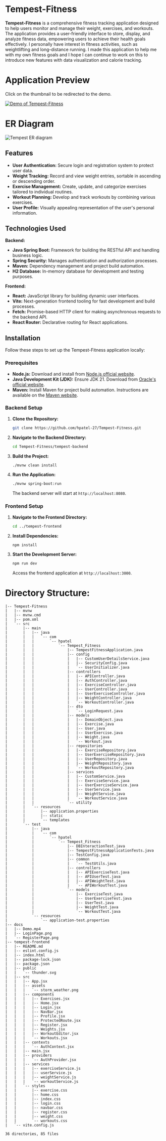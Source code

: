 # Tempest-Fitness

**Tempest-Fitness** is a comprehensive fitness tracking application designed to help users monitor and manage their weight, exercises, and workouts. The application provides a user-friendly interface to store, display, and analyze fitness data, empowering users to achieve their health goals effectively. I personally have interest in fitness activities, such as weightlifting and long-distance running. I made this application to help me with my own fitness goals and I hope I can continue to work on this to introduce new features with data visualization and calorie tracking.

# Application Preview
Click on the thumbnail to be redirected to the demo.

<a href="https://youtu.be/yGlsd5vD5jc" target="_blank">
  <img src="Tempest-Fitness/docs/LoginPage.png" alt="Demo of Tempest-Fitness" />
</a>

# ER Diagram
![Tempest ER diagram](Tempest-Fitness/docs/ERD.png)
## Features

- **User Authentication:** Secure login and registration system to protect user data.
- **Weight Tracking:** Record and view weight entries, sortable in ascending or descending order.
- **Exercise Management:** Create, update, and categorize exercises tailored to individual routines.
- **Workout Planning:** Develop and track workouts by combining various exercises.
- **User Profile:** Visually appealing representation of the user's personal information.

## Technologies Used

**Backend:**
- **Java Spring Boot:** Framework for building the RESTful API and handling business logic.
- **Spring Security:** Manages authentication and authorization processes.
- **Maven:** Dependency management and project build automation.
- **H2 Database:** In-memory database for development and testing purposes.

**Frontend:**
- **React:** JavaScript library for building dynamic user interfaces.
- **Vite:** Next-generation frontend tooling for fast development and build processes.
- **Fetch:** Promise-based HTTP client for making asynchronous requests to the backend API.
- **React Router:** Declarative routing for React applications.

## Installation

Follow these steps to set up the Tempest-Fitness application locally:

### Prerequisites

- **Node.js:** Download and install from [Node.js official website](https://nodejs.org/).
- **Java Development Kit (JDK):** Ensure JDK 21. Download from [Oracle's official website](https://www.oracle.com/java/technologies/javase-jdk21-downloads.html).
- **Maven:** Install Maven for project build automation. Instructions are available on the [Maven website](https://maven.apache.org/install.html).

### Backend Setup

1. **Clone the Repository:**

   ```bash
   git clone https://github.com/hpatel-27/Tempest-Fitness.git
   ```
2. **Navigate to the Backend Directory:**

   ```bash
   cd Tempest-Fitness/tempest-backend
   ```
3. **Build the Project:**

   ```bash
   ./mvnw clean install
   ```
4. **Run the Application:**

   ```bash
   ./mvnw spring-boot:run
   ```
   The backend server will start at `http://localhost:8080`.

### Frontend Setup

1. **Navigate to the Frontend Directory:**

   ```bash
   cd ../tempest-frontend
   ```
2. **Install Dependencies:**

   ```bash
   npm install
   ```
3. **Start the Development Server:**

   ```bash
   npm run dev
   ```
   Access the frontend application at `http://localhost:3000`.
   
# Directory Structure:
```
|-- Tempest-Fitness
|   |-- mvnw
|   |-- mvnw.cmd
|   |-- pom.xml
|   `-- src
|       |-- main
|       |   |-- java
|       |   |   `-- com
|       |   |       `-- hpatel
|       |   |           `-- Tempest_Fitness
|       |   |               |-- TempestFitnessApplication.java
|       |   |               |-- config
|       |   |               |   |-- CustomUserDetailsService.java
|       |   |               |   |-- SecurityConfig.java
|       |   |               |   `-- UserInitializer.java
|       |   |               |-- controllers
|       |   |               |   |-- APIController.java
|       |   |               |   |-- AuthController.java
|       |   |               |   |-- ExerciseController.java
|       |   |               |   |-- UserController.java
|       |   |               |   |-- UserExerciseController.java
|       |   |               |   |-- WeightController.java
|       |   |               |   `-- WorkoutController.java
|       |   |               |-- dto
|       |   |               |   `-- LoginRequest.java
|       |   |               |-- models
|       |   |               |   |-- DomainObject.java
|       |   |               |   |-- Exercise.java
|       |   |               |   |-- User.java
|       |   |               |   |-- UserExercise.java
|       |   |               |   |-- Weight.java
|       |   |               |   `-- Workout.java
|       |   |               |-- repositories
|       |   |               |   |-- ExerciseRepository.java
|       |   |               |   |-- UserExerciseRepository.java
|       |   |               |   |-- UserRepository.java
|       |   |               |   |-- WeightRepository.java
|       |   |               |   `-- WorkoutRepository.java
|       |   |               |-- services
|       |   |               |   |-- CustomService.java
|       |   |               |   |-- ExerciseService.java
|       |   |               |   |-- UserExerciseService.java
|       |   |               |   |-- UserService.java
|       |   |               |   |-- WeightService.java
|       |   |               |   `-- WorkoutService.java
|       |   |               `-- utility
|       |   `-- resources
|       |       |-- application.properties
|       |       |-- static
|       |       `-- templates
|       `-- test
|           |-- java
|           |   `-- com
|           |       `-- hpatel
|           |           `-- Tempest_Fitness
|           |               |-- DBInteractionTest.java
|           |               |-- TempestFitnessApplicationTests.java
|           |               |-- TestConfig.java
|           |               |-- common
|           |               |   `-- TestUtils.java
|           |               |-- controllers
|           |               |   |-- APIExerciseTest.java
|           |               |   |-- APIUserTest.java
|           |               |   |-- APIWeightTest.java
|           |               |   `-- APIWorkoutTest.java
|           |               `-- models
|           |                   |-- ExerciseTest.java
|           |                   |-- UserExerciseTest.java
|           |                   |-- UserTest.java
|           |                   |-- WeightTest.java
|           |                   `-- WorkoutTest.java
|           `-- resources
|               `-- application-test.properties
|-- docs
|   |-- Demo.mp4
|   |-- LoginPage.png
|   `-- RegisterPage.png
|-- tempest-frontend
|   |-- README.md
|   |-- eslint.config.js
|   |-- index.html
|   |-- package-lock.json
|   |-- package.json
|   |-- public
|   |   `-- thunder.svg
|   |-- src
|   |   |-- App.jsx
|   |   |-- assets
|   |   |   `-- storm_weather.png
|   |   |-- components
|   |   |   |-- Exercises.jsx
|   |   |   |-- Home.jsx
|   |   |   |-- Login.jsx
|   |   |   |-- NavBar.jsx
|   |   |   |-- Profile.jsx
|   |   |   |-- ProtectedRoute.jsx
|   |   |   |-- Register.jsx
|   |   |   |-- Weights.jsx
|   |   |   |-- WorkoutEditor.jsx
|   |   |   `-- Workouts.jsx
|   |   |-- contexts
|   |   |   `-- AuthContext.jsx
|   |   |-- main.jsx
|   |   |-- providers
|   |   |   `-- AuthProvider.jsx
|   |   |-- services
|   |   |   |-- exerciseService.js
|   |   |   |-- userService.js
|   |   |   |-- weightService.js
|   |   |   `-- workoutService.js
|   |   `-- styles
|   |       |-- exercise.css
|   |       |-- home.css
|   |       |-- index.css
|   |       |-- login.css
|   |       |-- navbar.css
|   |       |-- register.css
|   |       |-- weight.css
|   |       `-- workouts.css
|   `-- vite.config.js

36 directories, 85 files
```

